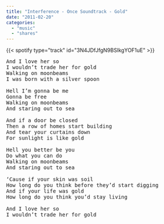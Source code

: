 ```yaml
---
title: "Interference - Once Soundtrack - Gold"
date: "2011-02-20"
categories:
  - "music"
  - "shares"
---
```


{{< spotify type="track" id="3N4JDfJfgN9BSIkgYOF1uE" >}}

<pre>
And I love her so
I wouldn’t trade her for gold
Walking on moonbeams
I was born with a silver spoon

Hell I’m gonna be me
Gonna be free
Walking on moonbeams
And staring out to sea

And if a door be closed
Then a row of homes start building
And tear your curtains down
For sunlight is like gold

Hell you better be you
Do what you can do
Walking on moonbeams
And staring out to sea

‘Cause if your skin was soil
How long do you think before they’d start digging
And if your life was gold
How long do you think you’d stay living

And I love her so
I wouldn’t trade her for gold
</pre>
